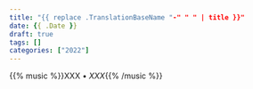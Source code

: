```yaml
---
title: "{{ replace .TranslationBaseName "-" " " | title }}"
date: {{ .Date }}
draft: true
tags: []
categories: ["2022"]
---
```



{{% music %}}XXX • _XXX_{{% /music %}}

